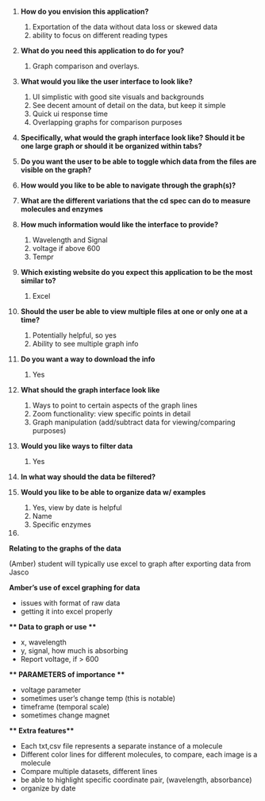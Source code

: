 1. **How do you envision this application?**    
   1. Exportation of the data without data loss or skewed data   
   2. ability to focus on different reading types  
2. **What do you need this application to do for you?**    
   1. Graph comparison and overlays.  
3. **What would you like the user interface to look like?**   
   1. UI simplistic with good site visuals and backgrounds  
   2. See decent amount of detail on the data, but keep it simple  
   3. Quick ui response time  
   4. Overlapping graphs for comparison purposes

4. **Specifically, what would the graph interface look like? Should it be one large graph or should it be organized within tabs?**  
5. **Do you want the user to be able to toggle which data from the files are visible on the graph?**  
     
6. **How would you like to be able to navigate through the graph(s)?**  
7. **What are the different variations that the cd spec can do to measure molecules and enzymes**

8. **How much information would like the interface to provide?**  
   1. Wavelength and Signal   
   2. voltage if above 600   
   3. Tempr  
9. **Which existing website do you expect this application to be the most similar to?**  
   1. Excel  
10. **Should the user be able to view multiple files at one or only one at a time?**  
    1. Potentially helpful, so yes  
    2. Ability to see multiple graph info  
11. **Do you want a way to download the info**  
    1. Yes  
12. **What should the graph interface look like**  
    1. Ways to point to certain aspects of the graph lines   
    2. Zoom functionality: view specific points in detail  
    3. Graph manipulation (add/subtract data for viewing/comparing purposes)  
13. **Would you like ways to filter data**  
    1. Yes  
14. **In what way should the data be filtered?**

15. **Would you like to be able to organize data w/ examples**  
    1. Yes, view by date is helpful  
    2. Name  
    3. Specific enzymes  
16. 

**Relating to the graphs of the data**

(Amber) student will typically use excel to graph after exporting data from Jasco

**Amber’s use of excel graphing for data**

- issues with format of raw data  
- getting it into excel properly

**\*\* Data to graph or use \*\***

- x, wavelength  
- y, signal, how much is absorbing  
- Report voltage, if \> 600

**\*\* PARAMETERS of importance \*\***

- voltage parameter  
- sometimes user’s change temp (this is notable)  
- timeframe (temporal scale)  
- sometimes change magnet

**\*\* Extra features\*\***

- Each txt,csv file represents a separate instance of a molecule  
- Different color lines for different molecules, to compare, each image is a molecule  
- Compare multiple datasets, different lines  
- be able to highlight specific coordinate pair, (wavelength, absorbance)  
- organize by date

